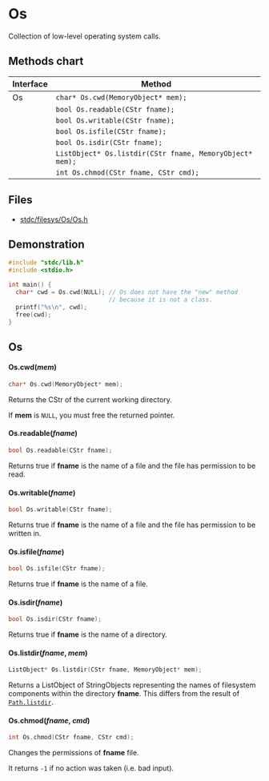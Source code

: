 # Os

Collection of low-level operating system calls.

## Methods chart
| Interface | Method |
|-----------|--------|
| Os | ```char* Os.cwd(MemoryObject* mem);``` |
|    | ```bool Os.readable(CStr fname);``` |
|    | ```bool Os.writable(CStr fname);``` |
|    | ```bool Os.isfile(CStr fname);``` |
|    | ```bool Os.isdir(CStr fname);``` |
|    | ```ListObject* Os.listdir(CStr fname, MemoryObject* mem);``` |
|    | ```int Os.chmod(CStr fname, CStr cmd);``` |

## Files
 * [stdc/filesys/Os/Os.h](stdc/filesys/Os/Os.h)

## Demonstration
```c
#include "stdc/lib.h"
#include <stdio.h>

int main() {
  char* cwd = Os.cwd(NULL); // Os does not have the "new" method
                            // because it is not a class.
  printf("%s\n", cwd);
  free(cwd);
}
```
## Os
#### Os.cwd(_mem_)
```c
char* Os.cwd(MemoryObject* mem);
```
Returns the CStr of the current working directory. 

If **mem** is ```NULL```, you must free the returned pointer.

#### Os.readable(_fname_)
```c
bool Os.readable(CStr fname);
```
Returns true if **fname** is the name of a file and the file has permission to be read.

#### Os.writable(_fname_)
```c
bool Os.writable(CStr fname);
```
Returns true if **fname** is the name of a file and the file has permission to be written in.

#### Os.isfile(_fname_)
```c
bool Os.isfile(CStr fname);
```
Returns true if **fname** is the name of a file.

#### Os.isdir(_fname_)
```c
bool Os.isdir(CStr fname);
```
Returns true if **fname** is the name of a directory.

#### Os.listdir(_fname_, _mem_)
```c
ListObject* Os.listdir(CStr fname, MemoryObject* mem);
```
Returns a ListObject of StringObjects representing the names of filesystem components within the directory **fname**. 
This differs from the result of [```Path.listdir```](Path.md).

#### Os.chmod(_fname_, _cmd_)
```c
int Os.chmod(CStr fname, CStr cmd);
```
Changes the permissions of **fname** file.

It returns ```-1``` if no action was taken (i.e. bad input).

